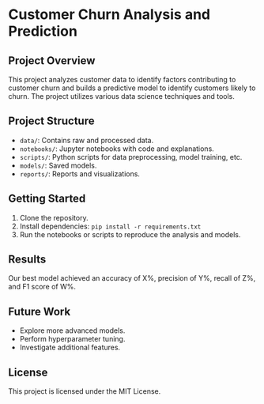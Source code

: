 # Customer Churn Analysis and Prediction

## Project Overview
This project analyzes customer data to identify factors contributing to customer churn and builds a predictive model to identify customers likely to churn. The project utilizes various data science techniques and tools.

## Project Structure
- `data/`: Contains raw and processed data.
- `notebooks/`: Jupyter notebooks with code and explanations.
- `scripts/`: Python scripts for data preprocessing, model training, etc.
- `models/`: Saved models.
- `reports/`: Reports and visualizations.

## Getting Started
1. Clone the repository.
2. Install dependencies: `pip install -r requirements.txt`
3. Run the notebooks or scripts to reproduce the analysis and models.

## Results
Our best model achieved an accuracy of X%, precision of Y%, recall of Z%, and F1 score of W%.

## Future Work
- Explore more advanced models.
- Perform hyperparameter tuning.
- Investigate additional features.

## License
This project is licensed under the MIT License.